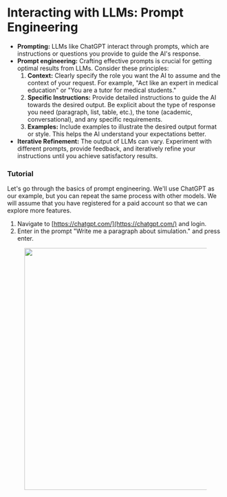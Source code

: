 # Interacting with LLMs: Prompt Engineering

* **Prompting:** LLMs like ChatGPT interact through prompts, which are instructions or questions you provide to guide the AI's response.
* **Prompt engineering:** Crafting effective prompts is crucial for getting optimal results from LLMs. Consider these principles:
  1. **Context:** Clearly specify the role you want the AI to assume and the context of your request. For example, "Act like an expert in medical education" or "You are a tutor for medical students."
  2. **Specific Instructions:** Provide detailed instructions to guide the AI towards the desired output. Be explicit about the type of response you need (paragraph, list, table, etc.), the tone (academic, conversational), and any specific requirements.
  3. **Examples:** Include examples to illustrate the desired output format or style. This helps the AI understand your expectations better.
* **Iterative Refinement:** The output of LLMs can vary. Experiment with different prompts, provide feedback, and iteratively refine your instructions until you achieve satisfactory results.

### Tutorial

Let's go through the basics of prompt engineering. We'll use ChatGPT as our example, but you can repeat the same process with other models. We will assume that you have registered for a paid account so that we can explore more features.

1. Navigate to [https://chatgpt.com/](https://chatgpt.com/) and login.
2. Enter in the prompt "Write me a paragraph about simulation." and press enter.

<figure><img src="../.gitbook/assets/Screenshot 2024-08-20 at 12.48.19 PM.png" alt="" width="563"><figcaption></figcaption></figure>

